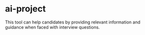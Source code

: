 # ai-project
This tool can help candidates by providing relevant information and guidance when faced with interview questions.

